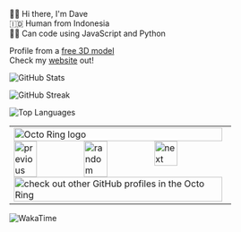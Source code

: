 <p>
🙋‍♂️ Hi there, I'm Dave<br />
🇮🇩 Human from Indonesia<br />
👩‍💻 Can code using JavaScript and Python<br />

Profile from a [free 3D model](https://123free3dmodels.com/toy-cartoon-house-beach-46436)<br />
Check my [website](https://dave9123.pages.dev) out!
</p>

![GitHub Stats](https://github-readme-stats.vercel.app/api?username=dave9123&show_icons=true&locale=en&theme=dark&count_private=true)

![GitHub Streak](https://github-readme-streak-stats.herokuapp.com/?user=dave9123&theme=dark&count_private=true)

![Top Languages](https://github-readme-stats.vercel.app/api/top-langs/?username=dave9123&theme=dark&count_private=true)

<table><tbody><tr><td><a href="https://octo-ring.com/"><img src="https://octo-ring.com/static/img/widget/top.png" width="99%" alt="Octo Ring logo" align="top"></a><br><a href="https://octo-ring.com/p/dave9123/prev"><img src="https://octo-ring.com/static/img/widget/prev.png" width="33%" alt="previous" align="top" title="previous profile"></a><a href="https://octo-ring.com/p/dave9123/random"><img src="https://octo-ring.com/static/img/widget/random.png" width="33%" alt="random" align="top" title="random profile"></a><a href="https://octo-ring.com/p/dave9123/next"><img src="https://octo-ring.com/static/img/widget/next.png" width="33%" alt="next" align="top" title="next profile"></a><br><a href="https://octo-ring.com/"><img src="https://octo-ring.com/static/img/widget/bottom.png" width="99%" alt="check out other GitHub profiles in the Octo Ring" align="top"></a></td></tr></tbody></table> 

![WakaTime](https://waka.hackclub.com/api/activity/chart/U07C3SJ99RP.svg)
